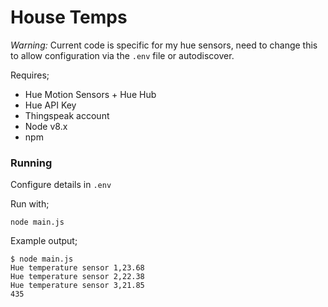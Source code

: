 # House Temps

*Warning:* Current code is specific for my hue sensors, need to change this to allow configuration via the `.env` file or autodiscover.

Requires;

- Hue Motion Sensors + Hue Hub
- Hue API Key
- Thingspeak account
- Node v8.x
- npm

### Running

Configure details in `.env`

Run with;
```
node main.js
```

Example output;

```
$ node main.js
Hue temperature sensor 1,23.68
Hue temperature sensor 2,22.38
Hue temperature sensor 3,21.85
435
```
